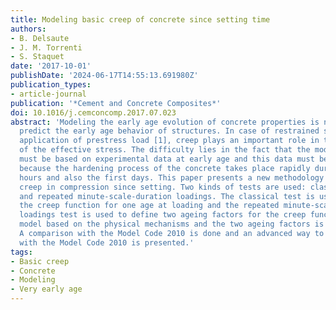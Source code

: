 ```yaml
---
title: Modeling basic creep of concrete since setting time
authors:
- B. Delsaute
- J. M. Torrenti
- S. Staquet
date: '2017-10-01'
publishDate: '2024-06-17T14:55:13.691980Z'
publication_types:
- article-journal
publication: '*Cement and Concrete Composites*'
doi: 10.1016/j.cemconcomp.2017.07.023
abstract: 'Modeling the early age evolution of concrete properties is necessary to
  predict the early age behavior of structures. In case of restrained shrinkage or
  application of prestress load [1], creep plays an important role in the determination
  of the effective stress. The difficulty lies in the fact that the modeling of creep
  must be based on experimental data at early age and this data must be obtained automatically
  because the hardening process of the concrete takes place rapidly during the first
  hours and also the first days. This paper presents a new methodology to model basic
  creep in compression since setting. Two kinds of tests are used: classical loadings
  and repeated minute-scale-duration loadings. The classical test is used to characterize
  the creep function for one age at loading and the repeated minute-scale-duration
  loadings test is used to define two ageing factors for the creep function. A new
  model based on the physical mechanisms and the two ageing factors is presented.
  A comparison with the Model Code 2010 is done and an advanced way to consider ageing
  with the Model Code 2010 is presented.'
tags:
- Basic creep
- Concrete
- Modeling
- Very early age
---
```

